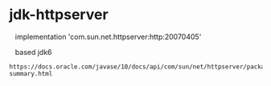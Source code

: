 # jdk-httpserver


    implementation 'com.sun.net.httpserver:http:20070405'
    
    
    based jdk6
    
    
    https://docs.oracle.com/javase/10/docs/api/com/sun/net/httpserver/package-summary.html
